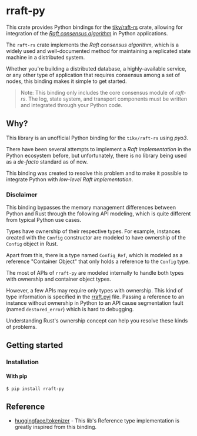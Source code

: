 # rraft-py

This crate provides Python bindings for the [tikv/raft-rs](https://github.com/tikv/raft-rs) crate, allowing for integration of the [*Raft consensus algorithm*](https://en.wikipedia.org/wiki/Raft_(algorithm)) in Python applications.

The `raft-rs` crate implements the *Raft consensus algorithm*, which is a widely used and well-documented method for maintaining a replicated state machine in a distributed system.

Whether you're building a distributed database, a highly-available service, or any other type of application that requires consensus among a set of nodes, this binding makes it simple to get started.


> Note: This binding only includes the core consensus module of *raft-rs*. The log, state system, and transport components must be written and integrated  through your Python code.

## Why?

This library is an unofficial Python binding for the `tikv/raft-rs` using *pyo3*.

There have been several attempts to implement a *Raft implementation* in the Python ecosystem before, but unfortunately, there is no library being used as a *de-facto* standard as of now.

This binding was created to resolve this problem and to make it possible to integrate Python with *low-level Raft implementation*.

### Disclaimer

This binding bypasses the memory management differences between Python and Rust through the following API modeling, which is quite different from typical Python use cases.

Types have ownership of their respective types. For example, instances created with the `Config` constructor are modeled to have ownership of the `Config` object in Rust.

Apart from this, there is a type named `Config_Ref`, which is modeled as a reference "Container Object" that only holds a reference to the `Config` type.

The most of APIs of `rraft-py` are modeled internally to handle both types with ownership and container object types.

However, a few APIs may require only types with ownership. This kind of type information is specified in the [rraft.pyi](https://github.com/lablup/rraft-py/blob/main/rraft.pyi) file. Passing a reference to an instance without ownership in Python to an API cause segmentation fault (named `destored_error`) which is hard to debugging. 

Understanding Rust's ownership concept can help you resolve these kinds of problems.

## Getting started

### Installation

#### With pip

```
$ pip install rraft-py
```

## Reference

- [huggingface/tokenizer](https://github.com/huggingface/tokenizers/tree/main/bindings/python) - This lib's Reference type implementation is greatly inspired from this binding.
